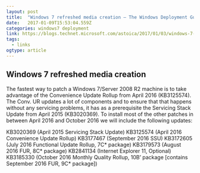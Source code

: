 ```yaml
---
layout: post
title:  "Windows 7 refreshed media creation – The Windows Deployment Guy"
date:   2017-01-09T15:53:04.559Z
categories: windows7 deployment
link: https://blogs.technet.microsoft.com/astoica/2017/01/03/windows-7-refreshed-media-creation/
tags:
  - links
ogtype: article
---
```


## Windows 7 refreshed media creation

The fastest way to patch a Windows 7/Server 2008 R2 machine is to take advantage of the Convenience Update Rollup from April 2016 (KB3125574). The Conv. UR updates a lot of components and to ensure that that happens without any servicing problems, it has as a prerequisite the Servicing Stack Update from April 2015 (KB3020369). To install most of the other patches in between April 2016 and October 2016 we will include the following updates:

KB3020369 (April 2015 Servicing Stack Update)
KB3125574 (April 2016 Convenience Update Rollup)
KB3177467 (September 2016 SSU)
KB3172605 (July 2016 Functional Update Rollup, 7C* package)
KB3179573 (August 2016 FUR, 8C* package)
KB2841134 (Internet Explorer 11, Optional)
KB3185330 (October 2016 Monthly Quality Rollup, 10B’ package [contains September 2016 FUR, 9C* package])
